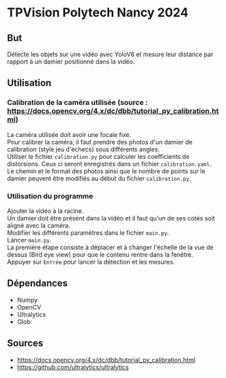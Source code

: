 # TPVision Polytech Nancy 2024

## But

Détecte les objets sur une vidéo avec YoloV8 et mesure leur distance par rapport à un damier positionné dans la vidéo.

## Utilisation

### Calibration de la caméra utilisée (source : <https://docs.opencv.org/4.x/dc/dbb/tutorial_py_calibration.html>)

La caméra utilisée doit avoir une focale fixe.<br/>
Pour calibrer la caméra, il faut prendre des photos d'un damier de calibration (style jeu d'échecs) sous différents angles.<br/>
Utiliser le fichier `calibration.py` pour calculer les coefficients de distorsions. Ceux ci seront enregistrés dans un fichier `calibration.yaml`.<br/>
Le chemin et le format des photos ainsi que le nombre de points sur le damier peuvent être modifiés au début du fichier `calibration.py`.<br/>

### Utilisation du programme

Ajouter la vidéo à la racine.<br/>
Un damier doit être présent dans la vidéo et il faut qu'un de ses cotés soit aligné avec la caméra.<br/>
Modifier les différents paramètres dans le fichier `main.py`.<br/>
Lancer `main.py`.<br/>
La première étape consiste à déplacer et à changer l'échelle de la vue de dessus (Bird eye view) pour que le contenu rentre dans la fenêtre.<br/>
Appuyer sur `Entrée` pour lancer la détection et les mesures.<br/>

## Dépendances

- Numpy
- OpenCV
- Ultralytics
- Glob

## Sources

- <https://docs.opencv.org/4.x/dc/dbb/tutorial_py_calibration.html>
- <https://github.com/ultralytics/ultralytics>
